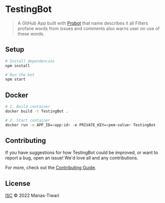 # TestingBot

> A GitHub App built with [Probot](https://github.com/probot/probot) that name describes it all
> Filters profane words from issues and comments also warns user on use of these words.

## Setup

```sh
# Install dependencies
npm install

# Run the bot
npm start
```

## Docker

```sh
# 1. Build container
docker build -t TestingBot .

# 2. Start container
docker run -e APP_ID=<app-id> -e PRIVATE_KEY=<pem-value> TestingBot
```

## Contributing

If you have suggestions for how TestingBot could be improved, or want to report a bug, open an issue! We'd love all and any contributions.

For more, check out the [Contributing Guide](CONTRIBUTING.md).

## License

[ISC](LICENSE) © 2022 Manas-Tiwari
